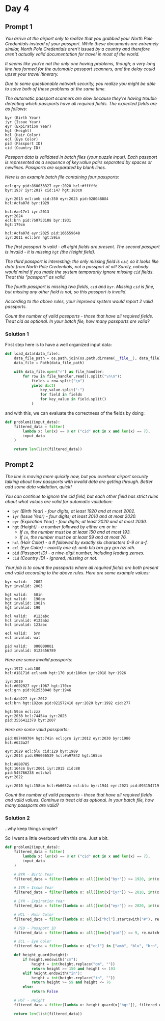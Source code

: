 # Day 4

## Prompt 1

_You arrive at the airport only to realize that you grabbed your North Pole Credentials instead of your passport. While these documents are extremely similar, North Pole Credentials aren't issued by a country and therefore aren't actually valid documentation for travel in most of the world._

_It seems like you're not the only one having problems, though; a very long line has formed for the automatic passport scanners, and the delay could upset your travel itinerary._

_Due to some questionable network security, you realize you might be able to solve both of these problems at the same time._

_The automatic passport scanners are slow because they're having trouble detecting which passports have all required fields. The expected fields are as follows:_

~~~
byr (Birth Year)
iyr (Issue Year)
eyr (Expiration Year)
hgt (Height)
hcl (Hair Color)
ecl (Eye Color)
pid (Passport ID)
cid (Country ID)
~~~
_Passport data is validated in batch files (your puzzle input). Each passport is represented as a sequence of key:value pairs separated by spaces or newlines. Passports are separated by blank lines._

_Here is an example batch file containing four passports:_

~~~
ecl:gry pid:860033327 eyr:2020 hcl:#fffffd
byr:1937 iyr:2017 cid:147 hgt:183cm

iyr:2013 ecl:amb cid:350 eyr:2023 pid:028048884
hcl:#cfa07d byr:1929

hcl:#ae17e1 iyr:2013
eyr:2024
ecl:brn pid:760753108 byr:1931
hgt:179cm

hcl:#cfa07d eyr:2025 pid:166559648
iyr:2011 ecl:brn hgt:59in
~~~
_The first passport is valid - all eight fields are present. The second passport is invalid - it is missing `hgt` (the Height field)._

_The third passport is interesting; the only missing field is `cid`, so it looks like data from North Pole Credentials, not a passport at all! Surely, nobody would mind if you made the system temporarily ignore missing `cid` fields. Treat this "passport" as valid._

_The fourth passport is missing two fields, `cid` and `byr`. Missing `cid` is fine, but missing any other field is not, so this passport is invalid._

_According to the above rules, your improved system would report 2 valid passports._

_Count the number of valid passports - those that have all required fields. Treat cid as optional. In your batch file, how many passports are valid?_

### Solution 1

First step here is to have a well organized input data:

~~~python
def load_data(data_file):
    data_file_path = os.path.join(os.path.dirname(__file__), data_file)
    data_file = Path(data_file_path)

    with data_file.open("r") as file_handler:
        for row in file_handler.read().split("\n\n"):
            fields = row.split("\n")
            yield dict(
                key_value.split(":")
                for field in fields
                for key_value in field.split()
            )
~~~

and with this, we can evaluate the correctness of the fields by doing:

~~~python
def problem1(input_data):
    filtered_data = filter(
        lambda x: len(x) == 8 or ("cid" not in x and len(x) == 7),
        input_data
    )

    return len(list(filtered_data))
~~~

## Prompt 2

_The line is moving more quickly now, but you overhear airport security talking about how passports with invalid data are getting through. Better add some data validation, quick!_

_You can continue to ignore the cid field, but each other field has strict rules about what values are valid for automatic validation:_

- `byr` _(Birth Year) - four digits; at least 1920 and at most 2002._
- `iyr` _(Issue Year) - four digits; at least 2010 and at most 2020._
- `eyr` _(Expiration Year) - four digits; at least 2020 and at most 2030._
- `hgt` _(Height) - a number followed by either cm or in:_
  - _If `cm`, the number must be at least 150 and at most 193._
  - _If `in`, the number must be at least 59 and at most 76._
- `hcl` _(Hair Color) - a # followed by exactly six characters 0-9 or a-f._
- `ecl` _(Eye Color) - exactly one of: amb blu brn gry grn hzl oth._
- `pid` _(Passport ID) - a nine-digit number, including leading zeroes._
- `cid` _(Country ID) - ignored, missing or not._

_Your job is to count the passports where all required fields are both present and valid according to the above rules. Here are some example values:_

~~~
byr valid:   2002
byr invalid: 2003

hgt valid:   60in
hgt valid:   190cm
hgt invalid: 190in
hgt invalid: 190

hcl valid:   #123abc
hcl invalid: #123abz
hcl invalid: 123abc

ecl valid:   brn
ecl invalid: wat

pid valid:   000000001
pid invalid: 0123456789
~~~

_Here are some invalid passports:_

~~~
eyr:1972 cid:100
hcl:#18171d ecl:amb hgt:170 pid:186cm iyr:2018 byr:1926

iyr:2019
hcl:#602927 eyr:1967 hgt:170cm
ecl:grn pid:012533040 byr:1946

hcl:dab227 iyr:2012
ecl:brn hgt:182cm pid:021572410 eyr:2020 byr:1992 cid:277

hgt:59cm ecl:zzz
eyr:2038 hcl:74454a iyr:2023
pid:3556412378 byr:2007
~~~

_Here are some valid passports:_

~~~
pid:087499704 hgt:74in ecl:grn iyr:2012 eyr:2030 byr:1980
hcl:#623a2f

eyr:2029 ecl:blu cid:129 byr:1989
iyr:2014 pid:896056539 hcl:#a97842 hgt:165cm

hcl:#888785
hgt:164cm byr:2001 iyr:2015 cid:88
pid:545766238 ecl:hzl
eyr:2022

iyr:2010 hgt:158cm hcl:#b6652a ecl:blu byr:1944 eyr:2021 pid:093154719
~~~

_Count the number of valid passports - those that have all required fields and valid values. Continue to treat cid as optional. In your batch file, how many passports are valid?_

### Solution 2

..why keep things simple?

So I went a little overboard with this one. Just a bit.

~~~python
def problem2(input_data):
    filtered_data = filter(
        lambda x: len(x) == 8 or ("cid" not in x and len(x) == 7),
        input_data
    )

    # BYR - Birth Year
    filtered_data = filter(lambda x: all([int(x["byr"]) >= 1920, int(x["byr"]) <= 2002]), filtered_data)

    # IYR = Issue Year
    filtered_data = filter(lambda x: all([int(x["iyr"]) >= 2010, int(x["iyr"]) <= 2020]), filtered_data)

    # EYR - Expiration Year
    filtered_data = filter(lambda x: all([int(x["eyr"]) >= 2020, int(x["eyr"]) <= 2030]), filtered_data)

    # HCL - Hair Color
    filtered_data = filter(lambda x: all([x["hcl"].startswith("#"), re.match(r"[0-9a-f]{6}", x["hcl"][1:])]), filtered_data)

    # PID - Passport ID
    filtered_data = filter(lambda x: all([len(x["pid"]) == 9, re.match(r"[0-9]{9}", x["pid"])]), filtered_data)

    # ECL - Eye Color
    filtered_data = filter(lambda x: x["ecl"] in ["amb", "blu", "brn", "gry", "grn", "hzl", "oth"], filtered_data)

    def height_guard(height):
        if height.endswith("cm"):
            height = int(height.replace("cm", ""))
            return height >= 150 and height <= 193
        elif height.endswith("in"):
            height = int(height.replace("in", ""))
            return height >= 59 and height <= 76
        else:
            return False

    # HGT - Height
    filtered_data = filter(lambda x: height_guard(x["hgt"]), filtered_data)

    return len(list(filtered_data))
~~~